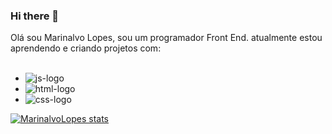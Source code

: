 ### Hi there 👋

Olá sou Marinalvo Lopes, sou um programador Front End. atualmente estou aprendendo e criando projetos com:
<br>
<br>
- <img src='https://img.shields.io/badge/javascript-%23323330.svg?style=for-the-badge&logo=javascript&logoColor=%23F7DF1E' alt='js-logo'/>
- <img src='https://img.shields.io/badge/html5-%23E34F26.svg?style=for-the-badge&logo=html5&logoColor=white' alt='html-logo'/>
- <img src='https://img.shields.io/badge/css3-%231572B6.svg?style=for-the-badge&logo=css3&logoColor=white' alt='css-logo'/>



[![MarinalvoLopes stats](https://github-readme-stats.vercel.app/api?username=MarinalvoLopes)](https://github.com/anuraghazra/github-readme-stats)
